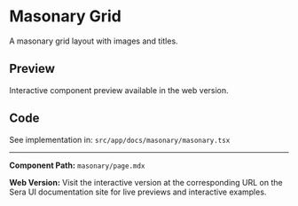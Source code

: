 # Masonary Grid 
A masonary grid layout with images and titles.

## Preview

Interactive component preview available in the web version.

## Code

See implementation in: `src/app/docs/masonary/masonary.tsx`

---

**Component Path:** `masonary/page.mdx`

**Web Version:** Visit the interactive version at the corresponding URL on the Sera UI documentation site for live previews and interactive examples.
